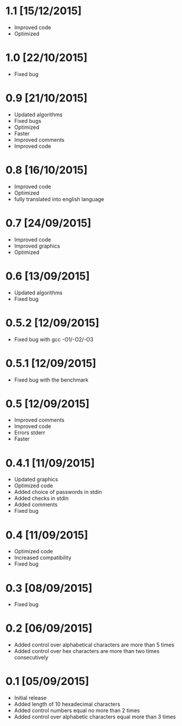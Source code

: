 # 1.1 [15/12/2015]
 - Improved code 
 - Optimized 

# 1.0 [22/10/2015]
 - Fixed bug

# 0.9 [21/10/2015]
 - Updated algorithms
 - Fixed bugs
 - Optimized
 - Faster
 - Improved comments
 - Improved code

# 0.8 [16/10/2015]
 - Improved code 
 - Optimized
 - fully translated into english language
 
# 0.7 [24/09/2015]
 - Improved code
 - Improved graphics
 - Optimized

# 0.6 [13/09/2015]
 - Updated algorithms
 - Fixed bug

# 0.5.2 [12/09/2015]
 - Fixed bug with gcc -O1/-O2/-O3

# 0.5.1 [12/09/2015]
 - Fixed bug with the benchmark

# 0.5 [12/09/2015]
 - Improved comments
 - Improved code
 - Errors stderr
 - Faster
 
# 0.4.1 [11/09/2015]
 - Updated graphics
 - Optimized code
 - Added choice of passwords in stdin
 - Added checks in stdin
 - Added comments
 - Fixed bug

# 0.4 [11/09/2015]
 - Optimized code
 - Increased compatibility
 - Fixed bug

# 0.3 [08/09/2015]
 - Fixed bug

# 0.2 [06/09/2015]
 - Added control over alphabetical characters are more than 5 times
 - Added control over hex characters are more than two times consecutively

# 0.1 [05/09/2015]
 - Initial release
 - Added length of 10 hexadecimal characters
 - Added control numbers equal no more than 2 times
 - Added control over alphabetic characters equal more than 3 times
